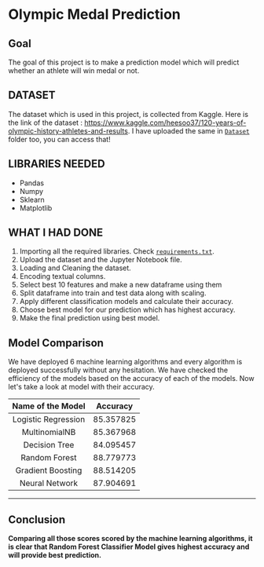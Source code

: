 # Olympic Medal Prediction

## Goal
The goal of this project is to make a prediction model which will predict whether an athlete will win medal or not. 

## DATASET
The dataset which is used in this project, is collected from Kaggle. Here is the link of the dataset : https://www.kaggle.com/heesoo37/120-years-of-olympic-history-athletes-and-results. I have uploaded the
same in [`Dataset`](https://github.com/prathimacode-hub/ML-ProjectKart/tree/main/Olympic%20Medal%20Prediction/Dataset) folder too, you can access that!

## LIBRARIES NEEDED

- Pandas
- Numpy
- Sklearn
- Matplotlib 

## WHAT I HAD DONE
1. Importing all the required libraries. Check [`requirements.txt`](https://github.com/prathimacode-hub/ML-ProjectKart/blob/main/Olympic%20Medal%20Prediction/Model/requirements.txt).
2. Upload the dataset and the Jupyter Notebook file.
3. Loading and Cleaning the dataset. 
4. Encoding textual columns. 
5. Select best 10 features and make a new dataframe using them
6. Split dataframe into train and test data along with scaling. 
7. Apply different classification models and calculate their accuracy.
8. Choose best model for our prediction which has highest accuracy. 
9. Make the final prediction using best model. 

## Model Comparison
We have deployed 6 machine learning algorithms and every algorithm is deployed successfully without any hesitation. We have checked the efficiency of the models based on the accuracy of each of the models. Now let's take a look at model with their accuracy. 

|Name of the Model|Accuracy|
|:---:|:---:|
|Logistic Regression|85.357825|
|MultinomialNB|85.367968|
|Decision Tree|84.095457|
|Random Forest|88.779773|
|Gradient Boosting|88.514205|
|Neural Network|87.904691|

*****************************************

## Conclusion

**Comparing all those scores scored by the machine learning algorithms, it is clear that Random Forest Classifier Model gives highest accuracy and will provide best prediction.**


